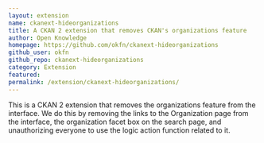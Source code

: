 ```yaml
---
layout: extension
name: ckanext-hideorganizations
title: A CKAN 2 extension that removes CKAN's organizations feature
author: Open Knowledge
homepage: https://github.com/okfn/ckanext-hideorganizations
github_user: okfn
github_repo: ckanext-hideorganizations
category: Extension
featured: 
permalink: /extension/ckanext-hideorganizations/
---
```



This is a CKAN 2 extension that removes the organizations feature from the
interface. We do this by removing the links to the Organization page from
the interface, the organization facet box on the search page, and unauthorizing
everyone to use the logic action function related to it.

